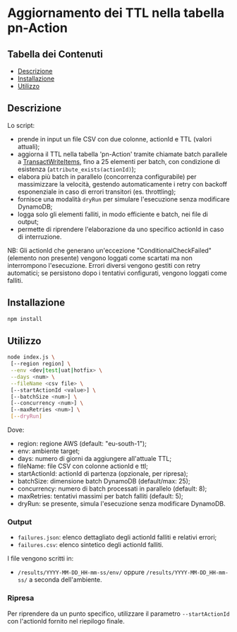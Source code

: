 # Aggiornamento dei TTL nella tabella pn-Action

## Tabella dei Contenuti

- [Descrizione](#Descrizione)
- [Installazione](#installazione)
- [Utilizzo](#utilizzo)

## Descrizione
Lo script:
- prende in input un file CSV con due colonne, actionId e TTL (valori attuali);
- aggiorna il TTL nella tabella 'pn-Action' tramite chiamate batch parallele a [TransactWriteItems](https://docs.aws.amazon.com/amazondynamodb/latest/APIReference/API_TransactWriteItems.html), fino a 25 elementi per batch, con condizione di esistenza (`attribute_exists(actionId)`);
- elabora più batch in parallelo (concorrenza configurabile) per massimizzare la velocità, gestendo automaticamente i retry con backoff esponenziale in caso di errori transitori (es. throttling);
- fornisce una modalità `dryRun` per simulare l'esecuzione senza modificare DynamoDB;
- logga solo gli elementi falliti, in modo efficiente e batch, nei file di output;
- permette di riprendere l'elaborazione da uno specifico actionId in caso di interruzione.

NB: Gli actionId che generano un'eccezione "ConditionalCheckFailed" (elemento non presente) vengono loggati come scartati ma non interrompono l'esecuzione. Errori diversi vengono gestiti con retry automatici; se persistono dopo i tentativi configurati, vengono loggati come falliti.


## Installazione

```bash
npm install
```

## Utilizzo

```bash
node index.js \
 [--region region] \
 --env <dev|test|uat|hotfix> \
 --days <num> \
 --fileName <csv file> \
 [--startActionId <value>] \
 [--batchSize <num>] \
 [--concurrency <num>] \
 [--maxRetries <num>] \
 [--dryRun]
```

Dove:

- region: regione AWS (default: "eu-south-1");
- env: ambiente target;
- days: numero di giorni da aggiungere all'attuale TTL;
- fileName: file CSV con colonne actionId e ttl;
- startActionId: actionId di partenza (opzionale, per ripresa);
- batchSize: dimensione batch DynamoDB (default/max: 25);
- concurrency: numero di batch processati in parallelo (default: 8);
- maxRetries: tentativi massimi per batch falliti (default: 5);
- dryRun: se presente, simula l'esecuzione senza modificare DynamoDB.

### Output

- `failures.json`: elenco dettagliato degli actionId falliti e relativi errori;
- `failures.csv`: elenco sintetico degli actionId falliti.

I file vengono scritti in:

- `/results/YYYY-MM-DD_HH-mm-ss/env/` oppure `/results/YYYY-MM-DD_HH-mm-ss/` a seconda dell'ambiente.

### Ripresa

Per riprendere da un punto specifico, utilizzare il parametro `--startActionId` con l'actionId fornito nel riepilogo finale.
